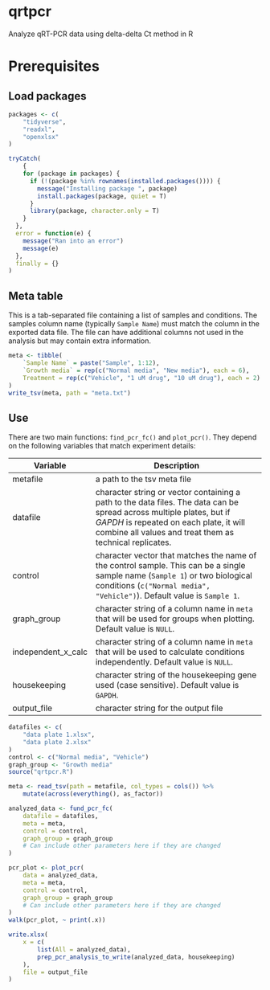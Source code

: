 # qrtpcr

Analyze qRT-PCR data using delta-delta Ct method in R

# Prerequisites

## Load packages

```r
packages <- c(
    "tidyverse",
    "readxl",
    "openxlsx"
)

tryCatch(
    {
    for (package in packages) {
      if (!(package %in% rownames(installed.packages()))) {
        message("Installing package ", package)
        install.packages(package, quiet = T)
      }
      library(package, character.only = T)
    }
  },
  error = function(e) {
    message("Ran into an error")
    message(e)
  }, 
  finally = {}
)
```

## Meta table

This is a tab-separated file containing a list of samples and conditions.
The samples column name (typically `Sample Name`) must match the column in the exported data file.
The file can have additional columns not used in the analysis but may contain extra information.

```r
meta <- tibble(
    `Sample Name` = paste("Sample", 1:12),
    `Growth media` = rep(c("Normal media", "New media"), each = 6),
    Treatment = rep(c("Vehicle", "1 uM drug", "10 uM drug"), each = 2)
)
write_tsv(meta, path = "meta.txt")
```

## Use

There are two main functions: `find_pcr_fc()` and `plot_pcr()`.
They depend on the following variables that match experiment details:

Variable            | Description
---                 | ---
metafile            | a path to the tsv meta file
datafile            | character string or vector containing a path to the data files. The data can be spread across multiple plates, but if *GAPDH* is repeated on each plate, it will combine all values and treat them as technical replicates.
control             | character vector that matches the name of the control sample. This can be a single sample name (`Sample 1`) or two biological conditions (`c("Normal media", "Vehicle")`). Default value is `Sample 1`.
graph_group         | character string of a column name in `meta` that will be used for groups when plotting. Default value is `NULL`.
independent_x_calc  | character string of a column name in `meta` that will be used to calculate conditions independently. Default value is `NULL`.
housekeeping        | character string of the housekeeping gene used (case sensitive). Default value is `GAPDH`.
output_file         | character string for the output file

```r
datafiles <- c(
    "data plate 1.xlsx",
    "data plate 2.xlsx"
)
control <- c("Normal media", "Vehicle")
graph_group <- "Growth media"
source("qrtpcr.R")

meta <- read_tsv(path = metafile, col_types = cols()) %>%
    mutate(across(everything(), as_factor))

analyzed_data <- fund_pcr_fc(
    datafile = datafiles,
    meta = meta,
    control = control,
    graph_group = graph_group
    # Can include other parameters here if they are changed
)

pcr_plot <- plot_pcr(
    data = analyzed_data,
    meta = meta,
    control = control,
    graph_group = graph_group
    # Can include other parameters here if they are changed
)
walk(pcr_plot, ~ print(.x))

write.xlsx(
    x = c(
        list(All = analyzed_data),
        prep_pcr_analysis_to_write(analyzed_data, housekeeping)
    ),
    file = output_file
)
```
